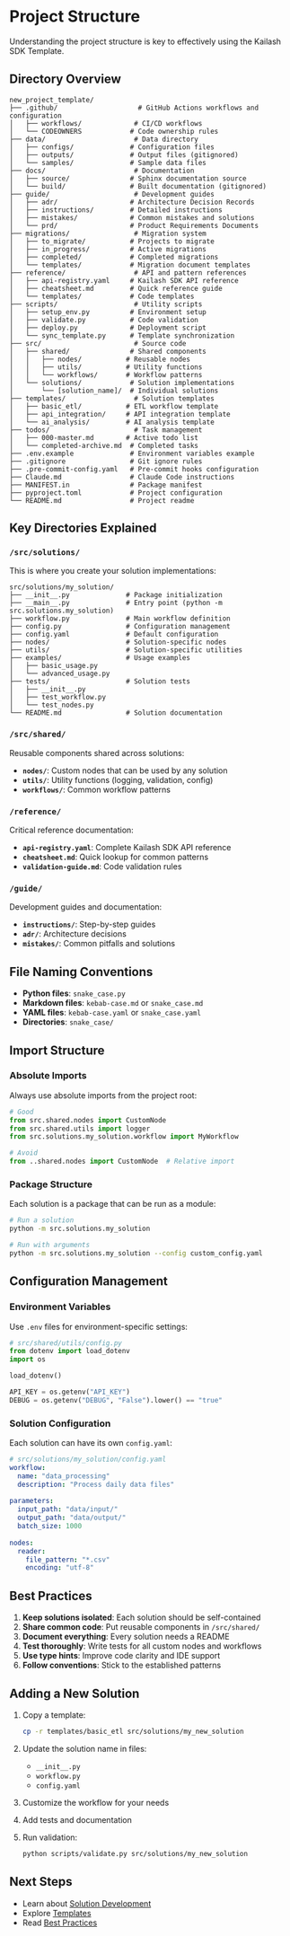 # Project Structure

Understanding the project structure is key to effectively using the Kailash SDK Template.

## Directory Overview

```
new_project_template/
├── .github/                    # GitHub Actions workflows and configuration
│   ├── workflows/             # CI/CD workflows
│   └── CODEOWNERS            # Code ownership rules
├── data/                      # Data directory
│   ├── configs/              # Configuration files
│   ├── outputs/              # Output files (gitignored)
│   └── samples/              # Sample data files
├── docs/                      # Documentation
│   ├── source/               # Sphinx documentation source
│   └── build/                # Built documentation (gitignored)
├── guide/                     # Development guides
│   ├── adr/                  # Architecture Decision Records
│   ├── instructions/         # Detailed instructions
│   ├── mistakes/             # Common mistakes and solutions
│   └── prd/                  # Product Requirements Documents
├── migrations/                # Migration system
│   ├── to_migrate/           # Projects to migrate
│   ├── in_progress/          # Active migrations
│   ├── completed/            # Completed migrations
│   └── templates/            # Migration document templates
├── reference/                 # API and pattern references
│   ├── api-registry.yaml     # Kailash SDK API reference
│   ├── cheatsheet.md         # Quick reference guide
│   └── templates/            # Code templates
├── scripts/                   # Utility scripts
│   ├── setup_env.py          # Environment setup
│   ├── validate.py           # Code validation
│   ├── deploy.py             # Deployment script
│   └── sync_template.py      # Template synchronization
├── src/                       # Source code
│   ├── shared/               # Shared components
│   │   ├── nodes/           # Reusable nodes
│   │   ├── utils/           # Utility functions
│   │   └── workflows/       # Workflow patterns
│   └── solutions/            # Solution implementations
│       └── [solution_name]/  # Individual solutions
├── templates/                 # Solution templates
│   ├── basic_etl/           # ETL workflow template
│   ├── api_integration/     # API integration template
│   └── ai_analysis/         # AI analysis template
├── todos/                     # Task management
│   ├── 000-master.md        # Active todo list
│   └── completed-archive.md  # Completed tasks
├── .env.example              # Environment variables example
├── .gitignore                # Git ignore rules
├── .pre-commit-config.yaml   # Pre-commit hooks configuration
├── Claude.md                 # Claude Code instructions
├── MANIFEST.in               # Package manifest
├── pyproject.toml            # Project configuration
└── README.md                 # Project readme
```

## Key Directories Explained

### `/src/solutions/`

This is where you create your solution implementations:

```
src/solutions/my_solution/
├── __init__.py              # Package initialization
├── __main__.py              # Entry point (python -m src.solutions.my_solution)
├── workflow.py              # Main workflow definition
├── config.py                # Configuration management
├── config.yaml              # Default configuration
├── nodes/                   # Solution-specific nodes
├── utils/                   # Solution-specific utilities
├── examples/                # Usage examples
│   ├── basic_usage.py
│   └── advanced_usage.py
├── tests/                   # Solution tests
│   ├── __init__.py
│   ├── test_workflow.py
│   └── test_nodes.py
└── README.md                # Solution documentation
```

### `/src/shared/`

Reusable components shared across solutions:

- **`nodes/`**: Custom nodes that can be used by any solution
- **`utils/`**: Utility functions (logging, validation, config)
- **`workflows/`**: Common workflow patterns

### `/reference/`

Critical reference documentation:

- **`api-registry.yaml`**: Complete Kailash SDK API reference
- **`cheatsheet.md`**: Quick lookup for common patterns
- **`validation-guide.md`**: Code validation rules

### `/guide/`

Development guides and documentation:

- **`instructions/`**: Step-by-step guides
- **`adr/`**: Architecture decisions
- **`mistakes/`**: Common pitfalls and solutions

## File Naming Conventions

- **Python files**: `snake_case.py`
- **Markdown files**: `kebab-case.md` or `snake_case.md`
- **YAML files**: `kebab-case.yaml` or `snake_case.yaml`
- **Directories**: `snake_case/`

## Import Structure

### Absolute Imports

Always use absolute imports from the project root:

```python
# Good
from src.shared.nodes import CustomNode
from src.shared.utils import logger
from src.solutions.my_solution.workflow import MyWorkflow

# Avoid
from ..shared.nodes import CustomNode  # Relative import
```

### Package Structure

Each solution is a package that can be run as a module:

```bash
# Run a solution
python -m src.solutions.my_solution

# Run with arguments
python -m src.solutions.my_solution --config custom_config.yaml
```

## Configuration Management

### Environment Variables

Use `.env` files for environment-specific settings:

```python
# src/shared/utils/config.py
from dotenv import load_dotenv
import os

load_dotenv()

API_KEY = os.getenv("API_KEY")
DEBUG = os.getenv("DEBUG", "False").lower() == "true"
```

### Solution Configuration

Each solution can have its own `config.yaml`:

```yaml
# src/solutions/my_solution/config.yaml
workflow:
  name: "data_processing"
  description: "Process daily data files"
  
parameters:
  input_path: "data/input/"
  output_path: "data/output/"
  batch_size: 1000
  
nodes:
  reader:
    file_pattern: "*.csv"
    encoding: "utf-8"
```

## Best Practices

1. **Keep solutions isolated**: Each solution should be self-contained
2. **Share common code**: Put reusable components in `/src/shared/`
3. **Document everything**: Every solution needs a README
4. **Test thoroughly**: Write tests for all custom nodes and workflows
5. **Use type hints**: Improve code clarity and IDE support
6. **Follow conventions**: Stick to the established patterns

## Adding a New Solution

1. Copy a template:
   ```bash
   cp -r templates/basic_etl src/solutions/my_new_solution
   ```

2. Update the solution name in files:
   - `__init__.py`
   - `workflow.py`
   - `config.yaml`

3. Customize the workflow for your needs

4. Add tests and documentation

5. Run validation:
   ```bash
   python scripts/validate.py src/solutions/my_new_solution
   ```

## Next Steps

- Learn about [Solution Development](../guide/solution_development.md)
- Explore [Templates](../templates/basic_etl.md)
- Read [Best Practices](../guide/best_practices.md)